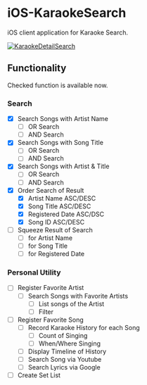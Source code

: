 # iOS-KaraokeSearch
iOS client application for Karaoke Search.

[![KaraokeDetailSearch](https://raw.githubusercontent.com/wiki/IsaoTakahashi/iOS-KaraokeSearch/images/Karaoke_Detail_Search.png)](http://ec2-54-92-60-143.ap-northeast-1.compute.amazonaws.com/)

## Functionality
  Checked function is available now.
### Search
- [x] Search Songs with Artist Name
  + [ ] OR Search
  + [ ] AND Search
- [x] Search Songs with Song Title
  + [ ] OR Search
  + [ ] AND Search
- [x] Search Songs with Artist & Title
  + [ ] OR Search
  + [ ] AND Search
- [x] Order Search of Result
  + [x] Artist Name ASC/DESC
  + [x] Song Title ASC/DESC
  + [x] Registered Date ASC/DSC
  + [x] Song ID ASC/DESC
- [ ] Squeeze Result of Search
  + [ ] for Artist Name
  + [ ] for Song Title
  + [ ] for Registered Date

### Personal Utility
- [ ] Register Favorite Artist
  + [ ] Search Songs with Favorite Artists
    * [ ] List songs of the Artist
    * [ ] Filter
- [ ] Register Favorite Song
  + [ ] Record Karaoke History for each Song
    * [ ] Count of Singing
    * [ ] When/Where Singing
  + [ ] Display Timeline of History
  + [ ] Search Song via Youtube
  + [ ] Search Lyrics via Google
- [ ] Create Set List